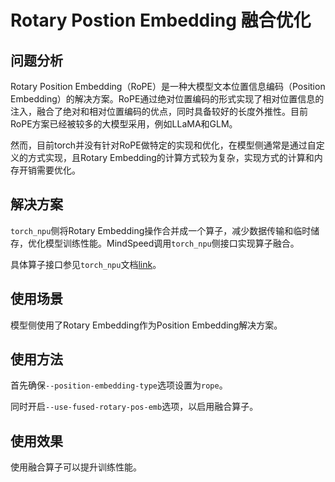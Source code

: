 # Rotary Postion Embedding 融合优化

## 问题分析

Rotary Position Embedding（RoPE）是一种大模型文本位置信息编码（Position Embedding）的解决方案。RoPE通过绝对位置编码的形式实现了相对位置信息的注入，融合了绝对和相对位置编码的优点，同时具备较好的长度外推性。目前RoPE方案已经被较多的大模型采用，例如LLaMA和GLM。

然而，目前torch并没有针对RoPE做特定的实现和优化，在模型侧通常是通过自定义的方式实现，且Rotary Embedding的计算方式较为复杂，实现方式的计算和内存开销需要优化。

## 解决方案
`torch_npu`侧将Rotary Embedding操作合并成一个算子，减少数据传输和临时储存，优化模型训练性能。MindSpeed调用`torch_npu`侧接口实现算子融合。

具体算子接口参见`torch_npu`文档[link](https://www.hiascend.com/document/detail/zh/Pytorch/60RC1/apiref/apilist/ptaoplist_000463.html)。

## 使用场景

模型侧使用了Rotary Embedding作为Position Embedding解决方案。

## 使用方法

首先确保`--position-embedding-type`选项设置为`rope`。

同时开启`--use-fused-rotary-pos-emb`选项，以启用融合算子。

## 使用效果

使用融合算子可以提升训练性能。